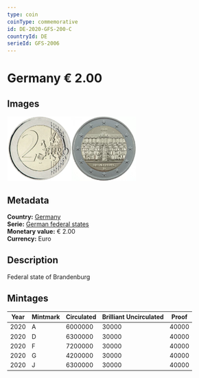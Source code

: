 ```yaml
---
type: coin
coinType: commemorative
id: DE-2020-GFS-200-C
countryId: DE
serieId: GFS-2006
---
```


# Germany € 2.00

## Images

<img src="../../Images/common-2007-200.webp" height="150" alt="Front image"><img src="Images/DE-2020-200.webp" height="150" alt="Back image">

## Metadata

**Country:** [Germany](../../Countries/Germany/index.md)\
**Serie:** [German federal states](index.md)\
**Monetary value:** € 2.00\
**Currency:** Euro

## Description

Federal state of Brandenburg

## Mintages

| Year | Mintmark | Circulated | Brilliant Uncirculated | Proof |
| ---- | -------- | ---------- | ---------------------- | ----- |
| 2020 | A        | 6000000    | 30000                  | 40000 |
| 2020 | D        | 6300000    | 30000                  | 40000 |
| 2020 | F        | 7200000    | 30000                  | 40000 |
| 2020 | G        | 4200000    | 30000                  | 40000 |
| 2020 | J        | 6300000    | 30000                  | 40000 |
